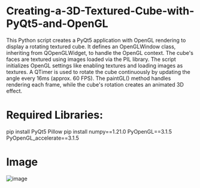 # Creating-a-3D-Textured-Cube-with-PyQt5-and-OpenGL
This Python script creates a PyQt5 application with OpenGL rendering to display a rotating textured cube. It defines an OpenGLWindow class, inheriting from QOpenGLWidget, to handle the OpenGL context. The cube's faces are textured using images loaded via the PIL library. The script initializes OpenGL settings like enabling textures and loading images as textures. A QTimer is used to rotate the cube continuously by updating the angle every 16ms (approx. 60 FPS). The paintGL() method handles rendering each frame, while the cube's rotation creates an animated 3D effect.

# Required Libraries:
pip install PyQt5 Pillow
pip install numpy==1.21.0 PyOpenGL==3.1.5 PyOpenGL_accelerate==3.1.5

# Image
![image](https://github.com/user-attachments/assets/4dc1037a-6cd1-4ff2-8884-f32fe08a45f0)

